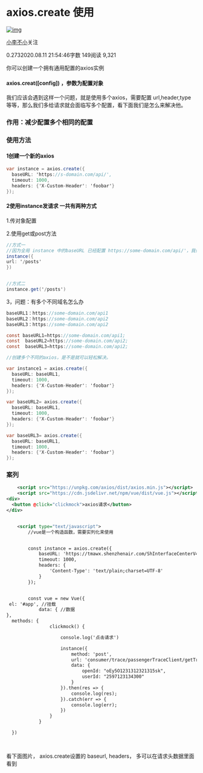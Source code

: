 # axios.create 使用

[![img](https://upload.jianshu.io/users/upload_avatars/16629650/ac28ad70-4ff4-4d19-901c-c74028ecbf9d?imageMogr2/auto-orient/strip|imageView2/1/w/96/h/96/format/webp)](https://www.jianshu.com/u/2240d4c3b29d)

[小李不小](https://www.jianshu.com/u/2240d4c3b29d)关注

0.2732020.08.11 21:54:46字数 149阅读 9,321

你可以创建一个拥有通用配置的axios实例

#### axios.creat([config]) ，参数为配置对象

我们应该会遇到这样一个问题，就是使用多个axios，需要配置 url,header,type 等等，那么我们多给请求就会面临写多个配置，看下面我们是怎么来解决他。

### 作用：减少配置多个相同的配置

### 使用方法

#### 1创建一个新的axios

```csharp
var instance = axios.create({
  baseURL: 'https://s-domain.com/api/',
  timeout: 1000,
  headers: {'X-Custom-Header': 'foobar'}
});
```

#### 2使用instance发请求 一共有两种方式

1.传对象配置

2.使用get或post方法

```csharp
//方式一 
//因为全局 instance 中的baseURL 已经配置 https://some-domain.com/api/'，我们需要在使用的时候，写接口名字就可以了，不需要写前面域名了
instance({
url: '/posts'
})


//方式二
instance.get('/posts')
```

3，问题：有多个不同域名怎么办



```csharp
baseURL1：https://some-domain.com/api1
baseURL2：https://some-domain.com/api2
baseURL3：https://some-domain.com/api2

const baseURL1=https://some-domain.com/api1;
const  baseURL2=https://some-domain.com/api2;
const  baseURL3=https://some-domain.com/api2;

//创建多个不同的axios，是不是就可以轻松解决。

var instance1 = axios.create({
  baseURL: baseURL1,
  timeout: 1000,
  headers: {'X-Custom-Header': 'foobar'}
});

var baseURL2= axios.create({
  baseURL: baseURL1,
  timeout: 1000,
  headers: {'X-Custom-Header': 'foobar'}
});

var baseURL3= axios.create({
  baseURL: baseURL1,
  timeout: 1000,
  headers: {'X-Custom-Header': 'foobar'}
});
```

### 案列



```xml
    <script src="https://unpkg.com/axios/dist/axios.min.js"></script>
    <script src="https://cdn.jsdelivr.net/npm/vue/dist/vue.js"></script>
<div>
  <button @click="clickmock">axios请求</button>
</div>


    <script type="text/javascript">
        //vue是一个构造函数，需要实列化来使用  


        const instance = axios.create({
            baseURL: 'https://tmawx.shenzhenair.com/ShInterfaceCenterV4/travelsky/',
            timeout: 1000,
            headers: {
                'Content-Type': 'text/plain;charset=UTF-8'
            }
        });


        const vue = new Vue({
 el: '#app', //挂载 
            data: { //数据
},
  methods: {
                clickmock() {

                    console.log('点击请求')

                    instance({
                        method: 'post',
                        url: 'consumer/trace/passengerTraceClient/getTripFlight',
                        data: {
                            openId: "oEy5O1231312321315sk",
                            userId: "2597123134300"
                        }
                    }).then(res => {
                        console.log(res);
                    }).catch(err => {
                        console.log(err);
                    })
                }
            }

  })

   
```

看下面图片，
axios.create设置的
baseurl,
headers，
多可以在请求头数据里面看到